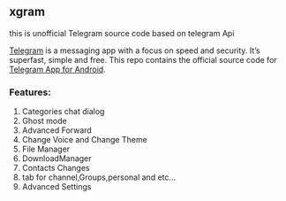 ## xgram

this is unofficial Telegram source code based on telegram Api

[Telegram](https://telegram.org) is a messaging app with a focus on speed and security. It’s superfast, simple and free.
This repo contains the official source code for [Telegram App for Android](https://play.google.com/store/apps/details?id=org.telegram.messenger).


### Features:
1. Categories chat dialog
1. Ghost mode
2. Advanced Forward
3. Change Voice and Change Theme
3. File Manager
4. DownloadManager
5. Contacts Changes
6. tab for channel,Groups,personal and etc...
7. Advanced Settings


